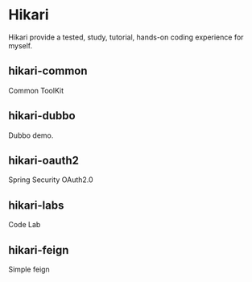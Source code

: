 # Hikari
Hikari provide a tested, study, tutorial, hands-on coding experience for myself.

## hikari-common
Common ToolKit

## hikari-dubbo
Dubbo demo.

## hikari-oauth2
Spring Security OAuth2.0

## hikari-labs
Code Lab

## hikari-feign
Simple feign